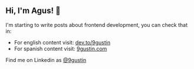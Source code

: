 <h2>Hi, I'm Agus! 👋</h2>

I'm starting to write posts about frontend development, you can check that in:
* For english content visit: [dev.to/9gustin](https://dev.to/9gustin)
* For spanish content visit: [9gustin.com](https://www.9gustin.com/)

Find me on Linkedin as <a href="https://www.linkedin.com/in/9gustin/">@9gustin</a>
